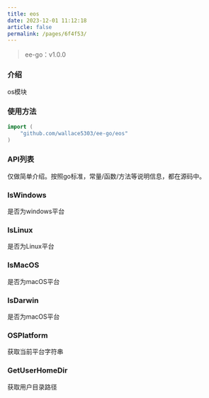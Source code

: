 ```yaml
---
title: eos
date: 2023-12-01 11:12:18
article: false
permalink: /pages/6f4f53/
---
```


> ee-go：v1.0.0

###  介绍
os模块

###  使用方法
```go
import (
	"github.com/wallace5303/ee-go/eos"
)
```

###  API列表
仅做简单介绍。按照go标准，常量/函数/方法等说明信息，都在源码中。

###  IsWindows
是否为windows平台

###  IsLinux
是否为Linux平台

###  IsMacOS
是否为macOS平台

###  IsDarwin
是否为macOS平台

###  OSPlatform
获取当前平台字符串

###  GetUserHomeDir
获取用户目录路径